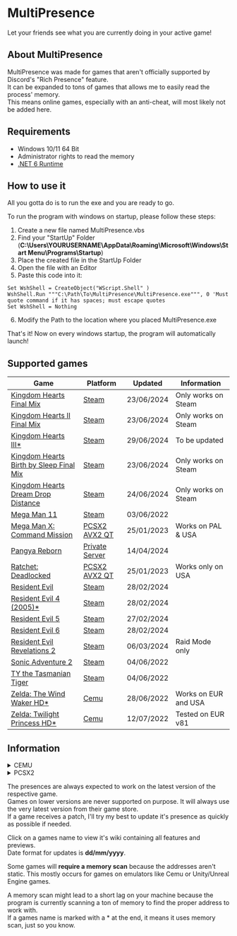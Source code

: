 

# MultiPresence
Let your friends see what you are currently doing in your active game!

## About MultiPresence
MultiPresence was made for games that aren't officially supported by Discord's "Rich Presence" feature.  
It can be expanded to tons of games that allows me to easily read the process' memory.  
This means online games, especially with an anti-cheat, will most likely not be added here.

## Requirements  
- Windows 10/11 64 Bit
- Administrator rights to read the memory
- [.NET 6 Runtime](https://dotnet.microsoft.com/en-us/download/dotnet/6.0)

## How to use it
All you gotta do is to run the exe and you are ready to go.    

To run the program with windows on startup, please follow these steps:

 1. Create a new file named MultiPresence.vbs
 2. Find your "StartUp" Folder (**C:\Users\YOURUSERNAME\AppData\Roaming\Microsoft\Windows\Start Menu\Programs\Startup**)
 3. Place the created file in the StartUp Folder
 4. Open the file with an Editor
 5. Paste this code into it:  
```
Set WshShell = CreateObject("WScript.Shell" )
WshShell.Run """C:\Path\To\MultiPresence\MultiPresence.exe""", 0 'Must quote command if it has spaces; must escape quotes
Set WshShell = Nothing
```
6. Modify the Path to the location where you placed MultiPresence.exe
 
 That's it! Now on every windows startup, the program will automatically launch!
 
## Supported games
|Game|Platform|Updated|Information|
|--|--|--|--|
|[Kingdom Hearts Final Mix](https://github.com/Dekirai/MultiPresence/wiki/Kingdom-Hearts-Final-Mix)|[Steam](https://store.steampowered.com/app/2552430/KINGDOM_HEARTS_HD_1525_ReMIX/)|23/06/2024|Only works on Steam|
|[Kingdom Hearts II Final Mix](https://github.com/Dekirai/MultiPresence/wiki/Kingdom-Hearts-II-Final-Mix)|[Steam](https://store.steampowered.com/app/2552430/KINGDOM_HEARTS_HD_1525_ReMIX/)|23/06/2024|Only works on Steam|
|[Kingdom Hearts III*](https://github.com/Dekirai/MultiPresence/wiki/Kingdom-Hearts-III)|[Steam](https://store.steampowered.com/app/2552450/KINGDOM_HEARTS_III__Re_Mind_DLC/)|29/06/2024|To be updated|
|[Kingdom Hearts Birth by Sleep Final Mix](https://github.com/Dekirai/MultiPresence/wiki/Kingdom-Hearts-Birth-by-Sleep-Final-Mix)|[Steam](https://store.steampowered.com/app/2552430/KINGDOM_HEARTS_HD_1525_ReMIX/)|23/06/2024|Only works on Steam|
|[Kingdom Hearts Dream Drop Distance](https://github.com/Dekirai/MultiPresence/wiki/Kingdom-Hearts-Dream-Drop-Distance)|[Steam](https://store.steampowered.com/app/2552440/KINGDOM_HEARTS_HD_28_Final_Chapter_Prologue/)|24/06/2024|Only works on Steam|
|[Mega Man 11](https://github.com/Dekirai/MultiPresence/wiki/Mega-Man-11)|[Steam](https://store.steampowered.com/app/742300/Mega_Man_11/)|03/06/2022| |
|[Mega Man X: Command Mission](https://github.com/Dekirai/MultiPresence)|[PCSX2 AVX2 QT](https://wiki.pcsx2.net/Mega_Man_X:_Command_Mission)|25/01/2023|Works on PAL & USA|
|[Pangya Reborn](https://github.com/Dekirai/MultiPresence/wiki/Pangya-Reborn)|[Private Server](https://www.pangyareborn.com/)|14/04/2024| |
|[Ratchet: Deadlocked](https://github.com/Dekirai/MultiPresence)|[PCSX2 AVX2 QT](https://wiki.pcsx2.net/Ratchet:_Deadlocked)|25/01/2023|Works only on USA|
|[Resident Evil](https://github.com/Dekirai/MultiPresence/wiki/Resident-Evil)|[Steam](https://store.steampowered.com/app/304240/Resident_Evil/)|28/02/2024| |
|[Resident Evil 4 (2005)*](https://github.com/Dekirai/MultiPresence/wiki/Resident-Evil-4)|[Steam](https://store.steampowered.com/app/254700/Resident_Evil_4/)|28/02/2024| |
|[Resident Evil 5](https://github.com/Dekirai/MultiPresence/wiki/Resident-Evil-5)|[Steam](https://store.steampowered.com/app/21690/Resident_Evil_5/)|27/02/2024| |
|[Resident Evil 6](https://github.com/Dekirai/MultiPresence/wiki/Resident-Evil-6)|[Steam](https://store.steampowered.com/app/221040/Resident_Evil_6/)|28/02/2024| |
|[Resident Evil Revelations 2](https://github.com/Dekirai/MultiPresence/wiki/Resident-Evil-Revelations-2)|[Steam](https://store.steampowered.com/app/287290/Resident_Evil_Revelations_2/)|06/03/2024| Raid Mode only|
|[Sonic Adventure 2](https://github.com/Dekirai/MultiPresence/wiki/Sonic-Adventure-2)|[Steam](https://store.steampowered.com/app/213610/Sonic_Adventure_2/)|04/06/2022| |
|[TY the Tasmanian Tiger](https://github.com/Dekirai/MultiPresence/wiki/TY-the-Tasmanian-Tiger)|[Steam](https://store.steampowered.com/app/411960/TY_the_Tasmanian_Tiger/)|04/06/2022| |
|[Zelda: The Wind Waker HD*](https://github.com/Dekirai/MultiPresence/wiki/Zelda:-The-Wind-Waker-HD)|[Cemu](https://wiki.cemu.info/wiki/The_Legend_of_Zelda:_The_Wind_Waker_HD)|28/06/2022|Works on EUR and USA|
|[Zelda: Twilight Princess HD*](https://github.com/Dekirai/MultiPresence/wiki/Zelda:-Twilight-Princess-HD)|[Cemu](https://wiki.cemu.info/wiki/The_Legend_of_Zelda:_Twilight_Princess_HD)|12/07/2022|Tested on EUR v81|

## Information

<details>
<summary>CEMU</summary>
You have to disable the "Discord Presence" option found in Options -> General settings.<br />
</details>
<details>
<summary>PCSX2</summary>
MultiPresence trys to fetch the current game from the Window title, so make sure it has access to it.<br />
You have to disable the "Discord Presence" option found in Settings -> Interface<br />
You have to disable the "Render to Separate Window" option found in Settings -> Interface<br />
Make sure to download GetProcAddressEx.dll aswell and place it in the same directory as MultiPresence.exe<br />
</details>

The presences are always expected to work on the latest version of the respective game.  
Games on lower versions are never supported on purpose. It will always use the very latest version from their game store.  
If a game receives a patch, I'll try my best to update it's presence as quickly as possible if needed.       

Click on a games name to view it's wiki containing all features and previews.  
Date format for updates is **dd/mm/yyyy**.   

Some games will **require a memory scan** because the addresses aren't static. This mostly occurs for games on emulators like Cemu or Unity/Unreal Engine games.    

A memory scan might lead to a short lag on your machine because the program is currently scanning a ton of memory to find the proper address to work with.  
If a games name is marked with a * at the end, it means it uses memory scan, just so you know.
